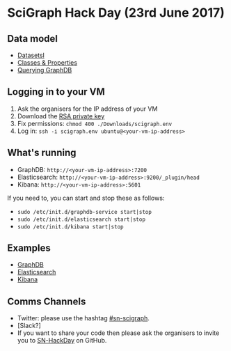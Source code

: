 # SciGraph Hack Day (23rd June 2017)

## Data model

* [Datasetsl](https://github.com/springernature/scigraph/tree/master/events/hackday-2017-06-23/datasets)
* [Classes & Properties](http://ontologies.scigraph.com/core/v1.0.0/dendogram/index.html)
* [Querying GraphDB](https://www.w3.org/TR/rdf-sparql-query) 

## Logging in to your VM

1. Ask the organisers for the IP address of your VM
1. Download the [RSA private key](https://drive.google.com/open?id=0BxTNjwMyIXOoclE2VHdhaWtyLXM)
1. Fix permissions: `chmod 400 ./Downloads/scigraph.env`
1. Log in: `ssh -i scigraph.env ubuntu@<your-vm-ip-address>`

## What's running

* GraphDB: `http://<your-vm-ip-address>:7200`
* Elasticsearch: `http://<your-vm-ip-address>:9200/_plugin/head`
* Kibana: `http://<your-vm-ip-address>:5601`
 
If you need to, you can start and stop these as follows:

* `sudo /etc/init.d/graphdb-service start|stop`
* `sudo /etc/init.d/elasticsearch start|stop`
* `sudo /etc/init.d/kibana start|stop`

## Examples

* [GraphDB](examples/graphdb)
* [Elasticsearch](examples/elasticsearch)
* [Kibana](examples/kibana)

## Comms Channels

* Twitter: please use the hashtag [\#sn-scigraph](https://twitter.com/hashtag/sn-scigraph).
* [Slack?]
* If you want to share your code then please ask the organisers to invite you to [SN-HackDay](https://github.com/SN-HackDay) on GitHub.
